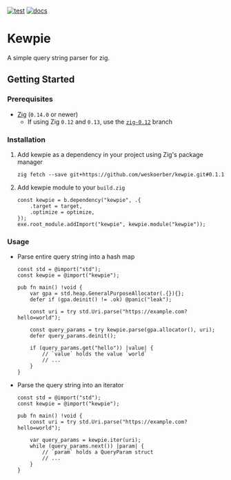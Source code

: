 [![test](https://github.com/weskoerber/kewpie/actions/workflows/test.yaml/badge.svg)](https://github.com/weskoerber/kewpie/actions/workflows/test.yaml)
[![docs](https://github.com/weskoerber/kewpie/actions/workflows/docs.yaml/badge.svg)](https://github.com/weskoerber/kewpie/actions/workflows/docs.yaml)

# Kewpie

A simple query string parser for zig.

## Getting Started

### Prerequisites

- [Zig](https://ziglang.org/download) (`0.14.0` or newer)
    - If using Zig `0.12` and `0.13`, use the [`zig-0.12`](https://github.com/weskoerber/kewpie/tree/zig-0.12) branch

### Installation

1. Add kewpie as a dependency in your project using Zig's package manager

    ```console
    zig fetch --save git+https://github.com/weskoerber/kewpie.git#0.1.1
    ```

2. Add kewpie module to your `build.zig`

    ```zig
    const kewpie = b.dependency("kewpie", .{
        .target = target,
        .optimize = optimize,
    });
    exe.root_module.addImport("kewpie", kewpie.module("kewpie"));
    ```

### Usage

- Parse entire query string into a hash map

    ```zig
    const std = @import("std");
    const kewpie = @import("kewpie");

    pub fn main() !void {
        var gpa = std.heap.GeneralPurposeAllocator(.{}){};
        defer if (gpa.deinit() != .ok) @panic("leak");

        const uri = try std.Uri.parse("https://example.com?hello=world");

        const query_params = try kewpie.parse(gpa.allocator(), uri);
        defer query_params.deinit();

        if (query_params.get("hello")) |value| {
            // `value` holds the value `world`
            // ...
        }
    }
    ```

- Parse the query string into an iterator

    ```zig
    const std = @import("std");
    const kewpie = @import("kewpie");

    pub fn main() !void {
        const uri = try std.Uri.parse("https://example.com?hello=world");

        var query_params = kewpie.iter(uri);
        while (query_params.next()) |param| {
            // `param` holds a QueryParam struct
            // ...
        }
    }
    ```
